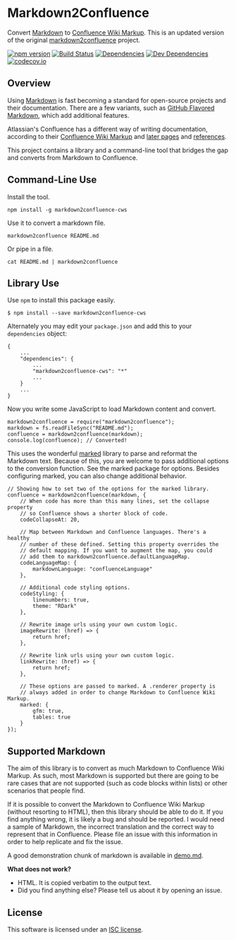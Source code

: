 Markdown2Confluence
===================

Convert [Markdown] to [Confluence Wiki Markup]. This is an updated version of the original [markdown2confluence](https://github.com/chunpu/markdown2confluence) project.

[![npm version][npm-badge]][npm-link]
[![Build Status][travis-badge]][travis-link]
[![Dependencies][dependencies-badge]][dependencies-link]
[![Dev Dependencies][devdependencies-badge]][devdependencies-link]
[![codecov.io][codecov-badge]][codecov-link]


Overview
--------

Using [Markdown] is fast becoming a standard for open-source projects and their documentation. There are a few variants, such as [GitHub Flavored Markdown], which add additional features.

Atlassian's Confluence has a different way of writing documentation, according to their [Confluence Wiki Markup] and [later pages](https://confluence.atlassian.com/display/DOC/Confluence+Wiki+Markup) and [references](https://roundcorner.atlassian.net/secure/WikiRendererHelpAction.jspa?section=all).

This project contains a library and a command-line tool that bridges the gap and converts from Markdown to Confluence.


Command-Line Use
----------------

Install the tool.

    npm install -g markdown2confluence-cws

Use it to convert a markdown file.

    markdown2confluence README.md

Or pipe in a file.

    cat README.md | markdown2confluence


Library Use
-----------

Use `npm` to install this package easily.

    $ npm install --save markdown2confluence-cws

Alternately you may edit your `package.json` and add this to your `dependencies` object:

    {
        ...
        "dependencies": {
            ...
            "markdown2confluence-cws": "*"
            ...
        }
        ...
    }

Now you write some JavaScript to load Markdown content and convert.

    markdown2confluence = require("markdown2confluence");
    markdown = fs.readFileSync("README.md");
    confluence = markdown2confluence(markdown);
    console.log(confluence); // Converted!

This uses the wonderful [marked](https://www.npmjs.com/package/marked) library to parse and reformat the Markdown text. Because of this, you are welcome to pass additional options to the conversion function. See the marked package for options. Besides configuring marked, you can also change additional behavior.

    // Showing how to set two of the options for the marked library.
    confluence = markdown2confluence(markdown, {
        // When code has more than this many lines, set the collapse property
        // so Confluence shows a shorter block of code.
        codeCollapseAt: 20,

        // Map between Markdown and Confluence languages. There's a healthy
        // number of these defined. Setting this property overrides the
        // default mapping. If you want to augment the map, you could
        // add them to markdown2confluence.defaultLanguageMap.
        codeLanguageMap: {
            markdownLanguage: "confluenceLanguage"
        },

        // Additional code styling options.
        codeStyling: {
            linenumbers: true,
            theme: "RDark"
        },

        // Rewrite image urls using your own custom logic.
        imageRewrite: (href) => {
            return href;
        },

        // Rewrite link urls using your own custom logic.
        linkRewrite: (href) => {
            return href;
        },

        // These options are passed to marked. A .renderer property is
        // always added in order to change Markdown to Confluence Wiki Markup.
        marked: {
            gfm: true,
            tables: true
        }
    });


Supported Markdown
------------------

The aim of this library is to convert as much Markdown to Confluence Wiki Markup. As such, most Markdown is supported but there are going to be rare cases that are not supported (such as code blocks within lists) or other scenarios that people find.

If it is possible to convert the Markdown to Confluence Wiki Markup (without resorting to HTML), then this library should be able to do it. If you find anything wrong, it is likely a bug and should be reported. I would need a sample of Markdown, the incorrect translation and the correct way to represent that in Confluence. Please file an issue with this information in order to help replicate and fix the issue.

A good demonstration chunk of markdown is available in [demo.md](demo.md).

**What does not work?**

* HTML. It is copied verbatim to the output text.
* Did you find anything else? Please tell us about it by opening an issue.


License
-------

This software is licensed under an [ISC license][LICENSE].


[codecov-badge]: https://img.shields.io/codecov/c/github/connected-world-services/markdown2confluence-cws/master.svg
[codecov-link]: https://codecov.io/github/connected-world-services/markdown2confluence-cws?branch=master
[Confluence Wiki Markup]: https://confluence.atlassian.com/display/CONF42/Confluence+Wiki+Markup
[dependencies-badge]: https://img.shields.io/david/connected-world-services/markdown2confluence-cws.svg
[dependencies-link]: https://david-dm.org/connected-world-services/markdown2confluence-cws
[devdependencies-badge]: https://img.shields.io/david/dev/connected-world-services/markdown2confluence-cws.svg
[devdependencies-link]: https://david-dm.org/connected-world-services/markdown2confluence-cws#info=devDependencies
[GitHub Flavored Markdown]: https://guides.github.com/features/mastering-markdown/
[LICENSE]: LICENSE.md
[Markdown]: http://daringfireball.net/projects/markdown/syntax
[npm-badge]: https://img.shields.io/npm/v/markdown2confluence-cws.svg
[npm-link]: https://npmjs.org/package/markdown2confluence-cws
[travis-badge]: https://img.shields.io/travis/connected-world-services/markdown2confluence-cws/master.svg
[travis-link]: http://travis-ci.org/connected-world-services/markdown2confluence-cws

